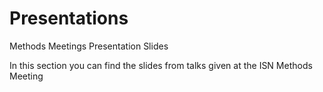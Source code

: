 # Presentations
Methods Meetings Presentation Slides  

In this section you can find the slides from talks given at the ISN Methods Meeting
